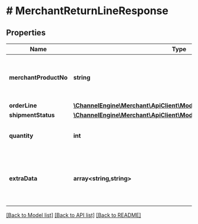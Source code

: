 # # MerchantReturnLineResponse

## Properties

Name | Type | Description | Notes
------------ | ------------- | ------------- | -------------
**merchantProductNo** | **string** | The unique product reference used by the Merchant (sku). | [optional]
**orderLine** | [**\ChannelEngine\Merchant\ApiClient\Model\MerchantOrderLineResponse**](MerchantOrderLineResponse.md) |  | [optional]
**shipmentStatus** | [**\ChannelEngine\Merchant\ApiClient\Model\ShipmentLineStatus**](ShipmentLineStatus.md) |  | [optional]
**quantity** | **int** | Number of items of the product in this return. |
**extraData** | **array<string,string>** | Extra data on the returnline. Each item must have an unqiue key | [optional]

[[Back to Model list]](../../README.md#models) [[Back to API list]](../../README.md#endpoints) [[Back to README]](../../README.md)
